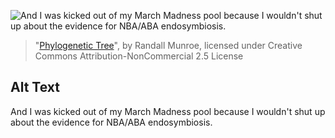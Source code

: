 ![And I was kicked out of my March Madness pool because I wouldn't shut up about the evidence for NBA/ABA endosymbiosis.](https://imgs.xkcd.com/comics/phylogenetic_tree.png)
> "[Phylogenetic Tree](https://xkcd.com/2269/)", by Randall Munroe, licensed under Creative Commons Attribution-NonCommercial 2.5 License

## Alt Text
And I was kicked out of my March Madness pool because I wouldn't shut up about the evidence for NBA/ABA endosymbiosis.

